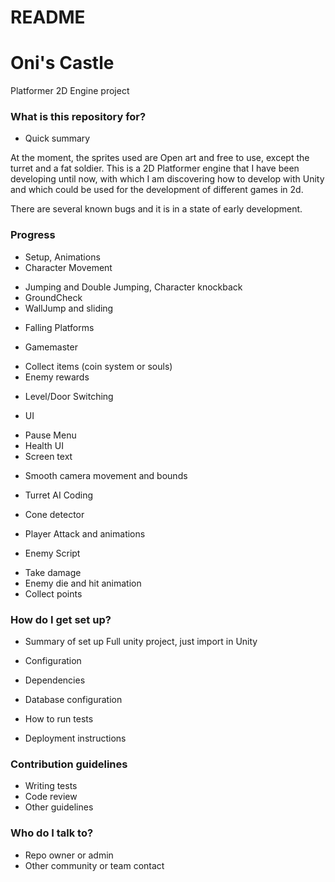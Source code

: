 # README #

# Oni's Castle
Platformer 2D Engine project

### What is this repository for? ###

* Quick summary

At the moment, the sprites used are Open art and free to use, except the turret and a fat soldier.
This is a 2D Platformer engine that I have been developing until now, 
with which I am discovering how to develop with Unity and which could be used for the development of different games in 2d.

There are several known bugs and it is in a state of early development.

### Progress ###

* Setup, Animations
* Character Movement
- Jumping and Double Jumping, Character knockback
- GroundCheck
- WallJump and sliding

* Falling Platforms

* Gamemaster
- Collect items (coin system or souls)
- Enemy rewards

* Level/Door Switching

* UI
- Pause Menu
- Health UI
- Screen text

* Smooth camera movement and bounds

* Turret AI Coding
- Cone detector
* Player Attack and animations

* Enemy Script
- Take damage
- Enemy die and hit animation
- Collect points


### How do I get set up? ###

* Summary of set up
Full unity project, just import in Unity

* Configuration
* Dependencies
* Database configuration
* How to run tests
* Deployment instructions

### Contribution guidelines ###

* Writing tests
* Code review
* Other guidelines

### Who do I talk to? ###

* Repo owner or admin
* Other community or team contact